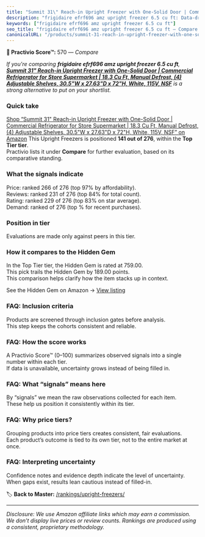 ```yaml
---
title: "Summit 31\" Reach-in Upright Freezer with One-Solid Door | Commercial Refrigerator for Store Supermarket | 18.3 Cu Ft, Manual Defrost, (4) Adjustable Shelves, 30.5\"W x 27.63\"D x 72\"H, White, 115V, NSF"
description: "frigidaire efrf696 amz upright freezer 6.5 cu ft: Data-driven ranking using the Practivio Score™. Positioned by quality, value, demand, findability, momentum."
keywords: ["frigidaire efrf696 amz upright freezer 6.5 cu ft"]
seo_title: "frigidaire efrf696 amz upright freezer 6.5 cu ft — Compare (2025)"
canonicalURL: "/products/summit-31-reach-in-upright-freezer-with-one-solid-door-commercial-refrigerator-for-store-supermarket-183-cu-ft-manual-defrost-4-adjustable-shelves-305w-x-2763d-x-72h-white-115v-nsf-B0CB6Y18JB/"
---
```


**🛒 Practivio Score™:** 570 — _Compare_


*If you're comparing **frigidaire efrf696 amz upright freezer 6.5 cu ft**, **[Summit 31" Reach-in Upright Freezer with One-Solid Door | Commercial Refrigerator for Store Supermarket | 18.3 Cu Ft, Manual Defrost, (4) Adjustable Shelves, 30.5"W x 27.63"D x 72"H, White, 115V, NSF](https://www.amazon.com/dp/B0CB6Y18JB?tag=practivio-20)** is a strong alternative to put on your shortlist.*
### Quick take
[Shop “Summit 31" Reach-in Upright Freezer with One-Solid Door | Commercial Refrigerator for Store Supermarket | 18.3 Cu Ft, Manual Defrost, (4) Adjustable Shelves, 30.5"W x 27.63"D x 72"H, White, 115V, NSF” on Amazon](https://www.amazon.com/dp/B0CB6Y18JB?tag=practivio-20)
This Upright Freezers is positioned **141 out of 276**, within the **Top Tier tier**.  
Practivio lists it under **Compare** for further evaluation, based on its comparative standing.

### What the signals indicate
Price: ranked 266 of 276 (top 97% by affordability).  
Reviews: ranked 231 of 276 (top 84% for total count).  
Rating: ranked 229 of 276 (top 83% on star average).  
Demand: ranked  of 276 (top % for recent purchases).

### Position in tier
Evaluations are made only against peers in this tier.

### How it compares to the Hidden Gem
In the Top Tier tier, the Hidden Gem is rated at 759.00.  
This pick trails the Hidden Gem by 189.00 points.  
This comparison helps clarify how the item stacks up in context.  

See the Hidden Gem on Amazon → [View listing](https://www.amazon.com/dp/B09LHLZFYZ?tag=practivio-20)

### FAQ: Inclusion criteria
Products are screened through inclusion gates before analysis.  
This step keeps the cohorts consistent and reliable.

### FAQ: How the score works
A Practivio Score™ (0–100) summarizes observed signals into a single number within each tier.  
If data is unavailable, uncertainty grows instead of being filled in.

### FAQ: What “signals” means here
By “signals” we mean the raw observations collected for each item.  
These help us position it consistently within its tier.

### FAQ: Why price tiers?
Grouping products into price tiers creates consistent, fair evaluations.  
Each product’s outcome is tied to its own tier, not to the entire market at once.

### FAQ: Interpreting uncertainty
Confidence notes and evidence depth indicate the level of uncertainty.  
When gaps exist, results lean cautious instead of filled-in.

<!-- Missing template for Compare/CompareWithinPriceClass -->


🏷️ **Back to Master:** [/rankings/upright-freezers/](/rankings/upright-freezers/)

---
_Disclosure: We use Amazon affiliate links which may earn a commission. We don’t display live prices or review counts. Rankings are produced using a consistent, proprietary methodology._
